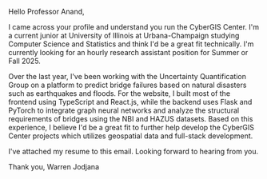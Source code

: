 
Hello Professor Anand,

I came across your profile and understand you run the CyberGIS Center. I'm a current junior at University of Illinois at Urbana-Champaign studying Computer Science and Statistics and think I'd be a great fit technically. I'm currently looking for an hourly research assistant position for Summer or Fall 2025.

Over the last year, I've been working with the Uncertainty Quantification Group on a platform to predict bridge failures based on natural disasters such as earthquakes and floods. For the website, I built most of the frontend using TypeScript and React.js, while the backend uses Flask and PyTorch to integrate graph neural networks and analyze the structural requirements of bridges using the NBI and HAZUS datasets. Based on this experience, I believe I'd be a great fit to further help develop the CyberGIS Center projects which utilizes geospatial data and full-stack development. 

I've attached my resume to this email. Looking forward to hearing from you.

Thank you, 
Warren Jodjana